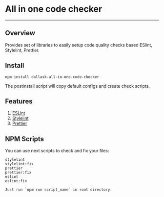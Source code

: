 # All in one code checker
---

## Overview

Provides set of libraries to easily setup code quality checks based ESlint, Stylelint, Prettier.


## Install

`npm install dallask-all-in-one-code-checker`

The postinstall script will copy default configs and create check scripts.

## Features

1. [ESLint](https://eslint.org) 
1. [Stylelint](https://stylelint.io)  
1. [Prettier](https://prettier.io) 

## NPM Scripts

You can use next scripts to check and fix your files:

    stylelint           
    stylelint:fix
    prettier
    prettier:fix
    eslint
    eslint:fix 
   
    Just run `npm run script_name` in root directory.

